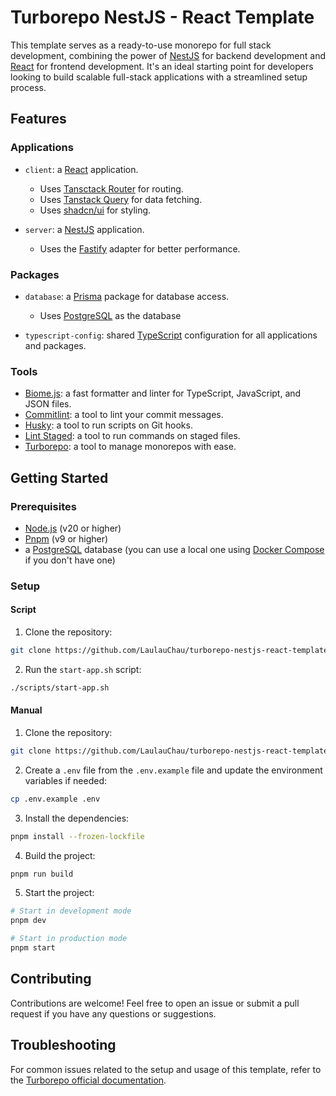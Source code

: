 # Turborepo NestJS - React Template

This template serves as a ready-to-use monorepo for full stack development, combining the power of [NestJS](https://nestjs.com/) for backend development and [React](https://reactjs.org/) for frontend development. It's an ideal starting point for developers looking to build scalable full-stack applications with a streamlined setup process.

## Features

### Applications

- `client`: a [React](https://reactjs.org/) application.

  - Uses [Tansctack Router](https://tanstack.com/router/latest) for routing.
  - Uses [Tanstack Query](https://tanstack.com/query/latest) for data fetching.
  - Uses [shadcn/ui](https://ui.shadcn.com/) for styling.

- `server`: a [NestJS](https://nestjs.com/) application.

  - Uses the [Fastify](https://www.fastify.io/) adapter for better performance.

### Packages

- `database`: a [Prisma](https://www.prisma.io/) package for database access.

  - Uses [PostgreSQL](https://www.postgresql.org/) as the database

- `typescript-config`: shared [TypeScript](https://www.typescriptlang.org/) configuration for all applications and packages.

### Tools

- [Biome.js](https://biomejs.dev/): a fast formatter and linter for TypeScript, JavaScript, and JSON files.
- [Commitlint](https://commitlint.js.org/): a tool to lint your commit messages.
- [Husky](https://typicode.github.io/husky/): a tool to run scripts on Git hooks.
- [Lint Staged](https://github.com/lint-staged/lint-staged): a tool to run commands on staged files.
- [Turborepo](https://turbo.build/repo): a tool to manage monorepos with ease.

## Getting Started

### Prerequisites

- [Node.js](https://nodejs.org/) (v20 or higher)
- [Pnpm](https://pnpm.io/) (v9 or higher)
- a [PostgreSQL](https://www.postgresql.org/) database (you can use a local one using [Docker Compose](https://docs.docker.com/compose/) if you don't have one)

### Setup

#### Script

1. Clone the repository:

```bash
git clone https://github.com/LaulauChau/turborepo-nestjs-react-template
```

2. Run the `start-app.sh` script:

```bash
./scripts/start-app.sh
```

#### Manual

1. Clone the repository:

```bash
git clone https://github.com/LaulauChau/turborepo-nestjs-react-template
```

2. Create a `.env` file from the `.env.example` file and update the environment variables if needed:

```bash
cp .env.example .env
```

3. Install the dependencies:

```bash
pnpm install --frozen-lockfile
```

4. Build the project:

```bash
pnpm run build
```

5. Start the project:

```bash
# Start in development mode
pnpm dev

# Start in production mode
pnpm start
```

## Contributing

Contributions are welcome! Feel free to open an issue or submit a pull request if you have any questions or suggestions.

## Troubleshooting

For common issues related to the setup and usage of this template, refer to the [Turborepo official documentation](https://turbo.build/repo/docs).
